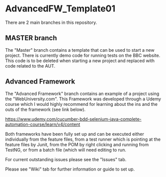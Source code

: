 # AdvancedFW_Template01
There are 2 main branches in this repository. 

## MASTER branch ##
The "Master" branch contains a template that can be used to start a new project.  There is currently demo code for running tests on the BBC website.  This code is to be deleted when starting a new project and replaced with code related to the AUT.

## Advanced Framework ##
The "Advanced Framework" branch contains an example of a project using the "WebUniversity.com".  This Framework was developed through a Udemy course which I would highly recommend for learning about the ins and the outs of the framework (see link below).  

https://www.udemy.com/cucumber-bdd-selenium-java-complete-automation-course/learn/v4/content

Both frameworks have been fully set up and can be executed either individually from the feature files, from a test runner which is pointing at the feature files by Junit, from the POM by right clicking and running from TestNG, or from a batch file (which will need editing to run.

For current outstanding issues please see the "Issues" tab.

Please see "Wiki" tab for further information or guide to set up.

